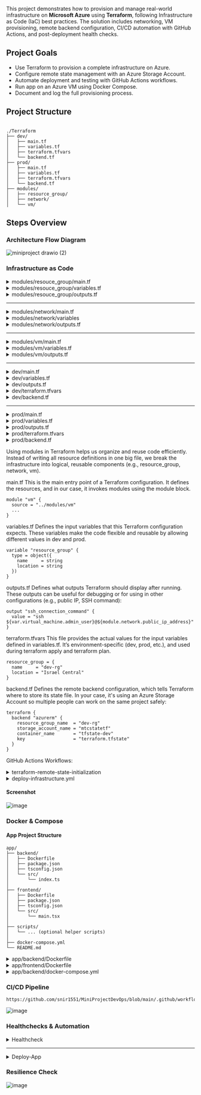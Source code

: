 This project demonstrates how to provision and manage real-world infrastructure on **Microsoft Azure** using **Terraform**, following Infrastructure as Code (IaC) best practices. The solution includes networking, VM provisioning, remote backend configuration, CI/CD automation with GitHub Actions, and post-deployment health checks.

## Project Goals

- Use Terraform to provision a complete infrastructure on Azure.
- Configure remote state management with an Azure Storage Account.
- Automate deployment and testing with GitHub Actions workflows.
- Run app on an Azure VM using Docker Compose.
- Document and log the full provisioning process.


## Project Structure

```

./Terraform
├── dev/
│   ├── main.tf
│   ├── variables.tf
│   ├── terraform.tfvars
│   └── backend.tf
├── prod/
│   ├── main.tf
│   ├── variables.tf
│   ├── terraform.tfvars
│   └── backend.tf
├── modules/
│   ├── resource_group/
│   ├── network/
│   └── vm/
```

## Steps Overview

### Architecture Flow Diagram 

![miniproject drawio (2)](https://github.com/user-attachments/assets/1220cacd-b9af-40c3-b9dc-2322c5c37621)




### Infrastructure as Code

<details> 
<summary>modules/resouce_group/main.tf</summary>

```
resource "azurerm_resource_group" "this" {
  name     = var.resource_group.name
  location = var.resource_group.location
  tags     = var.tags
}
```
</details>

<details> 
<summary>modules/resouce_group/variables.tf</summary>

```
variable "resource_group" {
  description = "Resource group configuration"
  type = object({
    name     = string
    location = string
  })
}

variable "tags" {
  description = "Tags for the resource group"
  type        = map(string)
}
```
</details>

<details> 
<summary>modules/resouce_group/outputs.tf</summary>

```
output "resource_group_name" {
  value = azurerm_resource_group.this.name
}

output "resource_group_location" {
  value = azurerm_resource_group.this.location
}
```
</details>

------------------------------------------

<details> 
<summary>modules/network/main.tf</summary>

```
resource "azurerm_virtual_network" "this" {
  name                = var.virtual_network.name
  resource_group_name = var.resource_group_name
  location            = var.location
  address_space       = var.virtual_network.address_space
  tags                = var.tags
}

resource "azurerm_subnet" "this" {
  name                 = var.subnet.name
  resource_group_name  = var.resource_group_name
  virtual_network_name = azurerm_virtual_network.this.name
  address_prefixes     = var.subnet.address_prefix
}

resource "azurerm_network_security_group" "this" {
  name                = var.nsg.name
  location            = var.location
  resource_group_name = var.resource_group_name
  tags                = var.tags
}

resource "azurerm_network_security_rule" "rules" {
  for_each = { for rule in var.nsg_rules : rule.name => rule }

  name                        = each.value.name
  priority                    = each.value.priority
  direction                   = "Inbound"
  access                      = "Allow"
  protocol                    = "*"
  source_port_range           = "*"
  destination_port_ranges     = [each.value.destination_port]
  source_address_prefix       = "*"
  destination_address_prefix  = "*"
  resource_group_name         = var.resource_group_name
  network_security_group_name = azurerm_network_security_group.this.name
}


resource "azurerm_subnet_network_security_group_association" "this" {
  subnet_id                 = azurerm_subnet.this.id
  network_security_group_id = azurerm_network_security_group.this.id
}

resource "azurerm_public_ip" "this" {
  name                = var.public_ip.name
  location            = var.location
  resource_group_name = var.resource_group_name
  allocation_method   = var.public_ip.allocation_method
  tags                = var.tags
}

resource "azurerm_network_interface" "this" {
  name                = var.network_interface.name
  location            = var.location
  resource_group_name = var.resource_group_name

  ip_configuration {
    name                          = var.network_interface.ip_configuration_name
    subnet_id                     = azurerm_subnet.this.id
    private_ip_address_allocation = var.network_interface.private_ip_allocation
    public_ip_address_id          = azurerm_public_ip.this.id
  }

  tags = var.tags
}
```
</details>


<details> 
<summary>modules/network/variables</summary>

```
variable "resource_group_name" {
  type        = string
  description = "Name of the resource group"
}

variable "location" {
  type        = string
  description = "Azure region"
}

variable "tags" {
  type        = map(string)
  description = "Common tags"
}

variable "virtual_network" {
  type = object({
    name          = string
    address_space = list(string)
  })
}

variable "subnet" {
  type = object({
    name           = string
    address_prefix = list(string)
  })
}

variable "nsg" {
  type = object({
    name = string
  })
  description = "NSG configuration (name only)"
}

variable "nsg_rules" {
  description = "List of NSG security rules"
  type = list(object({
    name             = string
    priority         = number
    destination_port = number
  }))
}

variable "public_ip" {
  description = "Public IP configuration"
  type = object({
    name              = string
    allocation_method = string
  })
}

variable "network_interface" {
  description = "NIC configuration"
  type = object({
    name                  = string
    ip_configuration_name = string
    private_ip_allocation = string
  })
}
```
</details>



<details> 
<summary>modules/network/outputs.tf</summary>

```
output "subnet_id" {
  value = azurerm_subnet.this.id
}

output "nsg_id" {
  value = azurerm_network_security_group.this.id
}

output "virtual_network_name" {
  description = "The name of the virtual network"
  value       = azurerm_virtual_network.this.name
}

output "network_interface_id" {
  description = "The ID of the network interface (NIC)"
  value       = azurerm_network_interface.this.id
}

output "public_ip_id" {
  description = "The ID of the public IP address"
  value       = azurerm_public_ip.this.id
}

output "public_ip_address" {
  description = "Public IP address of the virtual machine"
  value       = azurerm_public_ip.this.ip_address
}
```
</details>


---------------------------------------


<details> 
<summary>modules/vm/main.tf</summary>

```
resource "azurerm_linux_virtual_machine" "this" {
  name                = var.vm.name
  resource_group_name = var.resource_group_name
  location            = var.location
  size                = var.vm.size
  admin_username      = var.vm.admin_user

  network_interface_ids = [var.network_interface_id]

  admin_ssh_key {
    username   = var.vm.admin_user
    public_key = var.ssh_public_key
  }

  os_disk {
    caching              = var.vm.disk_caching
    storage_account_type = var.vm.disk_storage_type
  }

  source_image_reference {
    publisher = "Canonical"
    offer     = "0001-com-ubuntu-server-jammy"
    sku       = "22_04-lts-gen2"
    version   = "latest"
  }

  tags = var.tags

}
```
</details>


<details> 
<summary>modules/vm/variables.tf</summary>

```
variable "resource_group_name" {
  type        = string
  description = "Resource group name"
}

variable "location" {
  type        = string
  description = "Azure region"
}

variable "subnet_id" {
  description = "ID of the subnet to associate with the NIC"
  type        = string
}

variable "tags" {
  type        = map(string)
  description = "Common tags"
}

variable "vm" {
  description = "Virtual machine configuration"
  type = object({
    name                = string
    size                = string
    admin_user          = string
    public_ip_name      = string
    public_ip_alloc     = string
    nic_name            = string
    ip_config_name      = string
    private_ip_alloc    = string
    disk_caching        = string
    disk_storage_type   = string
  })
}

variable "network_interface_id" {
  description = "The ID of the network interface to attach to the VM"
  type        = string
}

variable "ssh_public_key" {
  description = "SSH public key for VM"
  type        = string
}
```
</details>


<details> 
<summary>modules/vm/outputs.tf</summary>

```
output "virtual_machine_id" {
  description = "ID of the virtual machine"
  value       = azurerm_linux_virtual_machine.this.id
}

output "virtual_machine_name" {
  description = "Name of the virtual machine"
  value       = azurerm_linux_virtual_machine.this.name
}
```
</details>

-----------------------------------

<details> 
<summary>dev/main.tf</summary>

```
terraform {
  required_providers {
    azurerm = {
      source  = "hashicorp/azurerm"
      version = "~> 3.0"
    }
  }
}

provider "azurerm" {
  features {
    resource_group {
      prevent_deletion_if_contains_resources = false
    }
  }
}



module "resource_group" {
  source         = "../modules/resource_group"
  resource_group = var.resource_group
  tags           = var.common_tags
}

module "network" {
  source              = "../modules/network"
  resource_group_name = module.resource_group.resource_group_name
  location            = module.resource_group.resource_group_location
  tags                = var.common_tags

  virtual_network = {
    name          = var.virtual_network.name
    address_space = var.virtual_network.address_space
  }

  subnet = {
    name           = var.subnet.name
    address_prefix = var.subnet.address_prefix
  }

  nsg = {
    name      = var.network_security_group.name
    rule_name = "ssh-rule"
  }

  public_ip         = var.public_ip
  network_interface = var.network_interface

  nsg_rules         = var.nsg_rules
}


module "vm" {
  source               = "../modules/vm"
  resource_group_name  = module.resource_group.resource_group_name
  location             = module.resource_group.resource_group_location
  subnet_id            = module.network.subnet_id
  tags                 = var.common_tags
  vm                   = var.virtual_machine
  network_interface_id = module.network.network_interface_id
  ssh_public_key       = var.ssh_public_key
}

```
</details>


<details> 
<summary>dev/variables.tf</summary>

```
# Resource Group
variable "resource_group" {
  description = "Resource group configuration"
  type = object({
    name     = string
    location = string
  })
}

# Tags
variable "common_tags" {
  description = "Tags applied to all resources"
  type        = map(string)
}

# Virtual Network
variable "virtual_network" {
  description = "Virtual network configuration"
  type = object({
    name          = string
    address_space = list(string)
  })
}

# Subnet
variable "subnet" {
  description = "Subnet configuration"
  type = object({
    name           = string
    address_prefix = list(string)
  })
}

# Network Security Group
variable "network_security_group" {
  description = "NSG configuration"
  type = object({
    name = string
  })
}

# NSG Rules
variable "nsg_rules" {
  description = "List of NSG security rules"
  type = list(object({
    name             = string
    priority         = number
    destination_port = number
  }))
}

# Public IP
variable "public_ip" {
  description = "Public IP configuration"
  type = object({
    name              = string
    allocation_method = string
  })
}

# Network Interface
variable "network_interface" {
  description = "NIC configuration"
  type = object({
    name                  = string
    ip_configuration_name = string
    private_ip_allocation = string
  })
}

# Virtual Machine
variable "virtual_machine" {
  description = "Virtual machine configuration"
  type = object({
    name              = string
    size              = string
    admin_user        = string
    public_ip_name    = string
    public_ip_alloc   = string
    nic_name          = string
    ip_config_name    = string
    private_ip_alloc  = string
    disk_caching      = string
    disk_storage_type = string
  })
}

# SSH Public Key
variable "ssh_public_key" {
  description = "SSH public key for VM"
  type        = string
}
```
</details>


<details> 
<summary>dev/outputs.tf</summary>

```
output "resource_group_name" {
  description = "The name of the resource group"
  value       = module.resource_group.resource_group_name
}

output "public_ip_address" {
  description = "Public IP address of the virtual machine"
  value       = module.network.public_ip_address
}

output "virtual_machine_id" {
  description = "ID of the deployed virtual machine"
  value       = module.vm.virtual_machine_id
}

output "virtual_machine_name" {
  description = "Name of the deployed virtual machine"
  value       = module.vm.virtual_machine_name
}

output "ssh_connection_command" {
  description = "Command to SSH into the VM"
  value       = "ssh ${var.virtual_machine.admin_user}@${module.network.public_ip_address}"
}
```
</details>


<details> 
<summary>dev/terraform.tfvars</summary>

```
resource_group = {
  name     = "dev-rg"
  location = "Israel Central"
}

common_tags = {
  environment = "dev"
}

virtual_network = {
  name          = "dev-vnet"
  address_space = ["10.0.0.0/16"]
}

subnet = {
  name           = "dev-subnet"
  address_prefix = ["10.0.1.0/24"]
}

network_security_group = {
  name = "dev-nsg"
}

nsg_rules = [
  {
    name             = "allow-ssh"
    priority         = 100
    destination_port = 22
  },
  {
    name             = "allow-http"
    priority         = 110
    destination_port = 80
  }
]


public_ip = {
  name              = "dev-ip"
  allocation_method = "Static"
}

network_interface = {
  name                  = "dev-nic"
  ip_configuration_name = "internal"
  private_ip_allocation = "Dynamic"
}

virtual_machine = {
  name              = "dev-vm"
  size              = "Standard_B1s"
  admin_user        = "azureuser"
  public_ip_name    = "dev-ip"
  public_ip_alloc   = "Static"
  nic_name          = "dev-nic"
  ip_config_name    = "internal"
  private_ip_alloc  = "Dynamic"
  disk_caching      = "ReadWrite"
  disk_storage_type = "Standard_LRS"
}

```
</details>



<details> 
<summary>dev/backend.tf</summary>

```
terraform {
  backend "azurerm" {
    resource_group_name  = "dev-rg"
    storage_account_name = "mtcstatetf"
    container_name       = "tfstate-dev"
    key                  = "terraform.tfstate"
  }
}

```
</details>



--------------------------------------------


<details> 
<summary>prod/main.tf</summary>

```
terraform {
  required_providers {
    azurerm = {
      source  = "hashicorp/azurerm"
      version = "~> 3.0"
    }
  }
}

provider "azurerm" {
  features {
    resource_group {
      prevent_deletion_if_contains_resources = false
    }
  }
}



module "resource_group" {
  source         = "../modules/resource_group"
  resource_group = var.resource_group
  tags           = var.common_tags
}

module "network" {
  source              = "../modules/network"
  resource_group_name = module.resource_group.resource_group_name
  location            = module.resource_group.resource_group_location
  tags                = var.common_tags

  virtual_network = {
    name          = var.virtual_network.name
    address_space = var.virtual_network.address_space
  }

  subnet = {
    name           = var.subnet.name
    address_prefix = var.subnet.address_prefix
  }

  nsg = {
    name      = var.network_security_group.name
    rule_name = "ssh-rule"
  }

  public_ip         = var.public_ip
  network_interface = var.network_interface

  nsg_rules         = var.nsg_rules
}


module "vm" {
  source               = "../modules/vm"
  resource_group_name  = module.resource_group.resource_group_name
  location             = module.resource_group.resource_group_location
  subnet_id            = module.network.subnet_id
  tags                 = var.common_tags
  vm                   = var.virtual_machine
  network_interface_id = module.network.network_interface_id
  ssh_public_key       = var.ssh_public_key
}


```
</details>



<details> 
<summary>prod/variables.tf</summary>

```
# Resource Group
variable "resource_group" {
  description = "Resource group configuration"
  type = object({
    name     = string
    location = string
  })
}

# Common Tags
variable "common_tags" {
  description = "Tags applied to all resources"
  type        = map(string)
}

# Virtual Network
variable "virtual_network" {
  description = "Virtual network configuration"
  type = object({
    name          = string
    address_space = list(string)
  })
}

# Subnet
variable "subnet" {
  description = "Subnet configuration"
  type = object({
    name           = string
    address_prefix = list(string)
  })
}

# Network Security Group
variable "network_security_group" {
  description = "NSG configuration"
  type = object({
    name = string
  })
}

# NSG Rules
variable "nsg_rules" {
  description = "List of NSG security rules"
  type = list(object({
    name             = string
    priority         = number
    destination_port = number
  }))
}

# Public IP
variable "public_ip" {
  description = "Public IP configuration"
  type = object({
    name              = string
    allocation_method = string
  })
}

# Network Interface
variable "network_interface" {
  description = "NIC configuration"
  type = object({
    name                  = string
    ip_configuration_name = string
    private_ip_allocation = string
  })
}

# Virtual Machine
variable "virtual_machine" {
  description = "Virtual machine configuration"
  type = object({
    name              = string
    size              = string
    admin_user        = string
    public_ip_name    = string
    public_ip_alloc   = string
    nic_name          = string
    ip_config_name    = string
    private_ip_alloc  = string
    disk_caching      = string
    disk_storage_type = string
  })
}

# SSH Public Key
variable "ssh_public_key" {
  description = "SSH public key for VM"
  type        = string
}

```
</details>



<details> 
<summary>prod/outputs.tf</summary>

```
output "resource_group_name" {
  description = "The name of the resource group"
  value       = module.resource_group.resource_group_name
}

output "public_ip_address" {
  description = "Public IP address of the virtual machine"
  value       = module.network.public_ip_address
}

output "virtual_machine_id" {
  description = "ID of the deployed virtual machine"
  value       = module.vm.virtual_machine_id
}

output "virtual_machine_name" {
  description = "Name of the deployed virtual machine"
  value       = module.vm.virtual_machine_name
}

output "ssh_connection_command" {
  description = "Command to SSH into the VM"
  value       = "ssh ${var.virtual_machine.admin_user}@${module.network.public_ip_address}"
}

```
</details>


<details> 
<summary>prod/terraform.tfvars</summary>

```
resource_group = {
  name     = "prod-rg"
  location = "Israel Central"
}

common_tags = {
  environment = "prod"
}

virtual_network = {
  name          = "prod-vnet"
  address_space = ["10.1.0.0/16"]
}

subnet = {
  name           = "prod-subnet"
  address_prefix = ["10.1.1.0/24"]
}

network_security_group = {
  name = "prod-nsg"
}

nsg_rules = [
  {
    name             = "allow-ssh"
    priority         = 100
    destination_port = 22
  },
  {
    name             = "allow-frontend"
    priority         = 110
    destination_port = 3000
  },
  {
    name             = "allow-backend"
    priority         = 120
    destination_port = 8080
  }
]


public_ip = {
  name              = "prod-ip"
  allocation_method = "Static"
}

network_interface = {
  name                  = "prod-nic"
  ip_configuration_name = "internal"
  private_ip_allocation = "Dynamic"
}

virtual_machine = {
  name              = "prod-vm"
  size              = "Standard_B1s"
  admin_user        = "azureuser"
  public_ip_name    = "prod-ip"
  public_ip_alloc   = "Static"
  nic_name          = "prod-nic"
  ip_config_name    = "internal"
  private_ip_alloc  = "Dynamic"
  disk_caching      = "ReadWrite"
  disk_storage_type = "Standard_LRS"
}

```
</details>


<details> 
<summary>prod/backend.tf</summary>

```
terraform {
  backend "azurerm" {
    resource_group_name  = "prod-rg"
    storage_account_name = "mtcstatetf"
    container_name       = "tfstate-prod"
    key                  = "terraform.tfstate"
  }
}

```
</details>



Using modules in Terraform helps us organize and reuse code efficiently. Instead of writing all resource definitions in one big file, we break the infrastructure into logical, reusable components (e.g., resource_group, network, vm).

main.tf
This is the main entry point of a Terraform configuration.
It defines the resources, and in our case, it invokes modules using the module block.

```
module "vm" {
  source = "../modules/vm"
  ...
}
```

variables.tf
Defines the input variables that this Terraform configuration expects.
These variables make the code flexible and reusable by allowing different values in dev and prod.


```
variable "resource_group" {
  type = object({
    name     = string
    location = string
  })
}
```

outputs.tf
Defines what outputs Terraform should display after running.
These outputs can be useful for debugging or for using in other configurations (e.g., public IP, SSH command):

```
output "ssh_connection_command" {
  value = "ssh ${var.virtual_machine.admin_user}@${module.network.public_ip_address}"
}
```


terraform.tfvars
This file provides the actual values for the input variables defined in variables.tf.
It’s environment-specific (dev, prod, etc.), and used during terraform apply and terraform plan.


```
resource_group = {
  name     = "dev-rg"
  location = "Israel Central"
}
```

backend.tf
Defines the remote backend configuration, which tells Terraform where to store its state file.
In your case, it's using an Azure Storage Account so multiple people can work on the same project safely:


```
terraform {
  backend "azurerm" {
    resource_group_name  = "dev-rg"
    storage_account_name = "mtcstatetf"
    container_name       = "tfstate-dev"
    key                  = "terraform.tfstate"
  }
}
```

GitHub Actions Workflows:

<details> 
<summary>terraform-remote-state-initialization</summary>

```
name: Terraform Backend Setup

on:
  workflow_dispatch:
  workflow_call:
    inputs:
      environment:
        description: "Environment (dev/prod)"
        required: true
        type: string

jobs:
  setup-backend:
    name: Create Storage Account + Container for Terraform State
    runs-on: ubuntu-latest

    steps:
      - name: Azure Login
        uses: azure/login@v1
        with:
          creds: ${{ secrets.AZURE_CREDENTIALS }}

      - name: Create Backend Storage Resources
        env:
          ENVIRONMENT: ${{ inputs.environment }}
        run: |
          echo "ENVIRONMENT: $ENVIRONMENT"
          echo "CONTAINER_NAME: tfstate-${ENVIRONMENT}"
          RESOURCE_GROUP="${ENVIRONMENT}-rg"
          STORAGE_ACCOUNT="mtcstatetf" # MUST be globally unique
          CONTAINER_NAME="tfstate-${ENVIRONMENT}"
          LOCATION="israelcentral"

          echo "Checking for existing resource group..."
          az group show --name $RESOURCE_GROUP || \
          az group create --name $RESOURCE_GROUP --location $LOCATION

          echo "Checking for existing storage account..."
          az storage account show --name $STORAGE_ACCOUNT --resource-group $RESOURCE_GROUP || \
          az storage account create \
            --name $STORAGE_ACCOUNT \
            --resource-group $RESOURCE_GROUP \
            --location $LOCATION \
            --sku Standard_LRS \

          echo "Getting storage account key..."
          ACCOUNT_KEY=$(az storage account keys list \
            --resource-group $RESOURCE_GROUP \
            --account-name $STORAGE_ACCOUNT \
            --query '[0].value' -o tsv)

          echo "Checking for existing container..."
          az storage container show \
            --name $CONTAINER_NAME \
            --account-name $STORAGE_ACCOUNT \
            --account-key $ACCOUNT_KEY || \
          az storage container create \
            --name $CONTAINER_NAME \
            --account-name $STORAGE_ACCOUNT \
            --account-key $ACCOUNT_KEY

          echo "Backend container for '${{ inputs.environment }}' environment is ready."
```

</details>

<details> 
<summary>deploy-infrastructure.yml</summary>

```
name: Deploy-Infrastructure (Terraform)

on:
  workflow_call:
    inputs:
        environment:
          description: "Environment to deploy (dev/prod)"
          required: true
          type: string
    outputs:
      vm_ip:
        description: "Public IP of the VM"
        value: ${{ jobs.terraform.outputs.vm_ip }}
    secrets:
      AZURE_CREDENTIALS:
        required: true
      VM_SSH_KEY:
        required: true

jobs:
  terraform:
    name: Terraform Setup
    runs-on: ubuntu-latest
    outputs:
      vm_ip: ${{ steps.vm_ip.outputs.vm_ip }}
    defaults:
      run:
        working-directory: ./Terraform/${{ inputs.environment }}
    env:
      ARM_CLIENT_ID: ${{ fromJson(secrets.AZURE_CREDENTIALS).clientId }}
      ARM_CLIENT_SECRET: ${{ fromJson(secrets.AZURE_CREDENTIALS).clientSecret }}
      ARM_SUBSCRIPTION_ID: ${{ fromJson(secrets.AZURE_CREDENTIALS).subscriptionId }}
      ARM_TENANT_ID: ${{ fromJson(secrets.AZURE_CREDENTIALS).tenantId }}
      ENVIRONMENT: ${{ inputs.environment }}

    steps:
      - name: Checkout Code
        uses: actions/checkout@v3

      - name: Azure Login (CLI)
        uses: azure/login@v1
        with:
          creds: ${{ secrets.AZURE_CREDENTIALS }}

      - name: Setup Terraform
        uses: hashicorp/setup-terraform@v3
        with:
          terraform_version: 1.6.6

      - name: Write SSH Private Key
        run: |
          mkdir -p ~/.ssh
          echo "${{ secrets.VM_SSH_KEY }}" > ~/.ssh/id_rsa
          chmod 600 ~/.ssh/id_rsa

      - name: Derive SSH Public Key
        id: ssh
        run: |
          ssh-keygen -y -f ~/.ssh/id_rsa > ~/.ssh/id_rsa.pub
          echo "ssh_public_key=$(cat ~/.ssh/id_rsa.pub)" >> "$GITHUB_OUTPUT"

      - name: Terraform Init
        run: |
          echo '## terraform init' >> deployment_log.md
          echo "Initializing Terraform..." >> deployment_log.md
          terraform init 2>&1 | tee -a deployment_log.md

      - name: Conditionally Import Resource Group
        run: |
          RG_NAME="${ENVIRONMENT}-rg"
          SUB_ID="${{ env.ARM_SUBSCRIPTION_ID }}"
          MODULE_PATH="module.resource_group.azurerm_resource_group.this"

          echo "Checking if resource group is already in Terraform state..."
          if terraform state list | grep -q "$MODULE_PATH"; then
            echo "Resource group already managed in Terraform state. Skipping import."
          else
            echo "Checking if resource group exists in Azure..."
            EXISTS=$(az group exists --resource-group "$RG_NAME")
            if [ "$EXISTS" == "true" ]; then
              echo "Resource group exists. Importing into Terraform state..."
              terraform import -input=false -lock=false \
                -var="ssh_public_key=${{ steps.ssh.outputs.ssh_public_key }}" \
                "$MODULE_PATH" "/subscriptions/$SUB_ID/resourceGroups/$RG_NAME"
            else
              echo "Resource group does not exist. Terraform will create it during apply."
            fi
          fi


      - name: Terraform Apply
        run: |
          echo '## terraform apply' >> deployment_log.md
          echo "Applying Terraform configuration..." >> deployment_log.md
          terraform apply -auto-approve \
            -var="ssh_public_key=${{ steps.ssh.outputs.ssh_public_key }}" 2>&1 | tee -a deployment_log.md

      - name: Terraform Output
        id: vm_ip
        run: |
          echo '## terraform output' >> deployment_log.md
          IP=$(terraform output -raw public_ip_address)
          echo "Public IP from Terraform: $IP" | tee -a deployment_log.md
          echo "vm_ip=$IP" >> $GITHUB_OUTPUT

      - name: Upload Terraform Deployment Log
        uses: actions/upload-artifact@v4
        with:
          name: terraform-deployment-log
          path: ./Terraform/deployment_log.md
```

</details>

#### Screenshot

![image](https://github.com/user-attachments/assets/96b0e0f0-1111-46c9-8184-dc5f2e46874c)




### Docker & Compose

#### App Project Structure
```
app/
├── backend/
│   ├── Dockerfile
│   ├── package.json
│   ├── tsconfig.json
│   └── src/
│       └── index.ts
│
├── frontend/
│   ├── Dockerfile
│   ├── package.json
│   ├── tsconfig.json
│   └── src/
│       └── main.tsx
│
├── scripts/
│   └── ... (optional helper scripts)
│
├── docker-compose.yml
└── README.md
```

<details> 
<summary>app/backend/Dockerfile</summary>

```
FROM node:18-slim

RUN apt-get update && apt-get install -y curl && rm -rf /var/lib/apt/lists/*

WORKDIR /app

COPY package*.json ./

RUN npm install

COPY . .

EXPOSE 8080

CMD ["npm", "run", "dev"]
```

#### Dockerfile Explanation
```
FROM node:18-slim
```
- Uses the official Node.js v18 slim image as the base image.
- The slim version is lightweight and contains only essential packages, making the final image smaller.

```
RUN apt-get update && apt-get install -y curl && rm -rf /var/lib/apt/lists/*
```
- Updates the package list, installs curl, and then removes cached files to reduce image size.
- curl is often used for debugging or downloading files during development.

```
WORKDIR /app
```
- Sets the working directory to /app.
- If the directory doesn’t exist, it will be created.
- All subsequent instructions like COPY, RUN, etc. will be executed from this directory.

```
COPY package*.json ./
```
- Copies package.json and package-lock.json into the container.
- This allows Docker to cache dependencies and avoid reinstalling them unless these files change.

```
RUN npm install
```
- Installs all dependencies listed in package.json.

```
COPY . .
```
- Copies all remaining files from the host machine into the container's /app directory.

```
EXPOSE 8080
```
- Documents that the application inside the container will run on port 8080.
- This does not publish the port. It's just metadata for tools like Docker Compose

```
CMD ["npm", "run", "dev"]
```
- Defines the default command to run when the container starts.
- In this case, it starts the app using nodemon
</details>


<details> 
<summary>app/frontend/Dockerfile</summary>

```
FROM node:18-alpine

WORKDIR /app

COPY package*.json ./

RUN npm install

RUN apk add --no-cache curl

COPY . .

EXPOSE 3000
CMD ["npm", "start"]
```

#### Dockerfile Explanation

```
FROM node:18-alpine
```
- Uses the official Node.js version 18 based on the Alpine Linux distribution.
- alpine is a minimal image, reducing the size significantly.
- Ideal for frontend apps where keeping the image lightweight is important.

```
WORKDIR /app
```
- Sets the working directory inside the container to /app.
- All following commands (like COPY, RUN, etc.) will execute from this path.

```
COPY package*.json ./
```
- Copies both package.json and package-lock.json into the container.
- This allows Docker to cache npm install, speeding up rebuilds if dependencies haven’t changed.

```
RUN npm install
```
- Installs all Node.js dependencies listed in package.json.
- Since only the package*.json files were copied earlier, this layer is cached until those files change.

```
RUN apk add --no-cache curl
```
- Installs curl using Alpine's package manager apk.
- The --no-cache flag avoids storing cache files, keeping the image small.
- curl may be used for health checks, debugging, or testing APIs from within the container.


```
COPY . .
```
- Copies the entire frontend project (including src, public, etc.) into the /app folder in the container.

```
EXPOSE 3000
```
- Documents that the application runs on port 3000 inside the container.
- Does not publish the port automatically —> this must be done with -p or in docker-compose.yml.

```
CMD ["npm", "start"]
```
- Specifies the default command to run when the container starts.
- Typically, npm start runs the React development server (e.g., react-scripts start).

</details>


<details> 
<summary>app/backend/docker-compose.yml</summary>

```
version: "3.8"

services:
  backend:
    build: ./backend
    ports:
      - "${BACKEND_PORT}:${BACKEND_PORT}"
    # volumes:
    #   - ./backend:/app
    #   - /app/node_modules
    env_file:
      - .env
    depends_on:
      - mongo
    healthcheck:
      test: ["CMD", "curl", "-f", "http://localhost:${BACKEND_PORT}"]
      interval: 30s
      timeout: 5s
      retries: 3
    restart: unless-stopped
    networks:
      - appnet

  frontend:
    build: ./frontend
    ports:
      - "${FRONTEND_PORT}:${FRONTEND_PORT}"
    env_file:
      - .env
    depends_on:
      - backend
    healthcheck:
      test: ["CMD", "curl", "-f", "http://localhost:${FRONTEND_PORT}"]
      interval: 20s
      timeout: 5s
      retries: 5
      start_period: 40s
    restart: unless-stopped
    networks:
      - appnet


  mongo:
    image: mongo
    ports:
      - "${MONGO_PORT}:${MONGO_PORT}"
    env_file:
      - .env
    volumes:
      - mongo-data:/data/db
    restart: unless-stopped
    networks:
      - appnet

volumes:
  mongo-data:


networks:
  appnet:
    driver: bridge
```

This docker-compose.yml defines a multi-service Docker application including a frontend, backend, and MongoDB service.

##### Version:
```
version: "3.8"
```
- Specifies the Compose file format version.
- Version 3.8 is compatible with modern Docker features and widely supported.

##### backend service:
```
  backend:
    build: ./backend
```
- Builds the Docker image from the ./backend folder using its Dockerfile.

```
    ports:
      - "${BACKEND_PORT}:${BACKEND_PORT}"
```
- Maps the backend port from container to host using a .env variable (e.g., 8080:8080).

```
    env_file:
      - .env
```
- Loads environment variables from .env file into the container.

```
    depends_on:
      - mongo
```
- Ensures the mongo container starts before backend.

```
    healthcheck:
      test: ["CMD", "curl", "-f", "http://localhost:${BACKEND_PORT}"]
      interval: 30s
      timeout: 5s
      retries: 3
```
- Checks the backend health by sending a request to localhost:${BACKEND_PORT} every 30s.

```
restart: unless-stopped
```
- Automatically restarts the container unless it was explicitly stopped.

```
    networks:
      - appnet
```
- Connects the service to the shared appnet network.


###### frontend service

```
  frontend:
    build: ./frontend
```
- Builds the Docker image from the ./frontend folder.

```
    ports:
      - "${FRONTEND_PORT}:${FRONTEND_PORT}"
```
- Maps the frontend port from container to host using a .env variable (e.g., 3000:3000).

```
    depends_on:
      - backend
```
- Ensures the backend starts before the frontend.

```
    healthcheck:
      test: ["CMD", "curl", "-f", "http://localhost:${FRONTEND_PORT}"]
      interval: 20s
      timeout: 5s
      retries: 5
      start_period: 40s
```
- Waits 40s before starting health checks; checks if frontend is reachable.

```
    restart: unless-stopped
    networks:
      - appnet
```
- Auto-restarts unless stopped and joins appnet network.


##### mongo service

```
  mongo:
    image: mongo
```
- Uses the official mongo image from Docker Hub.

```
    ports:
      - "${MONGO_PORT}:${MONGO_PORT}"
```
- Exposes MongoDB on a host port defined in .env (e.g., 27017:27017).

```
    env_file:
      - .env
```
- Loads environment variables for MongoDB if needed (e.g., MONGO_INITDB_ROOT_USERNAME).

```
    volumes:
      - mongo-data:/data/db
```
Uses a named volume (mongo-data) to persist MongoDB data between restarts.

```
    restart: unless-stopped
    networks:
      - appnet
```
- Ensures MongoDB runs reliably and is connected to the shared app network.

##### Volumes

```
volumes:
  mongo-data:
```
- Named volume to persist MongoDB data outside the container lifecycle.


##### Networks

```
networks:
  appnet:
    driver: bridge
```
- Defines a custom bridge network for isolated communication between services.

</details>


### CI/CD Pipeline

```
https://github.com/snir1551/MiniProjectDevOps/blob/main/.github/workflows/cicd.yml
```

![image](https://github.com/user-attachments/assets/270aaab6-40b0-4bd0-8190-18ea236ebfd6)



### Healthchecks & Automation







<details> 
<summary>Healthcheck</summary>

```
name: Post-Reboot Healthcheck on App Ports Task9

on:
  workflow_dispatch:
  workflow_call:
    inputs:
      vm_ip:
        required: true
        type: string
  

jobs:
  check-access:
    runs-on: ubuntu-latest

    steps:
        
      - name: Check HTTP access on port 3000 (Frontend)
        run: |
          echo "Checking http://${{ inputs.vm_ip }}:3000 ..." > access-check.log
          if curl --fail --silent http://${{ inputs.vm_ip }}:3000; then
            echo "Port 3000 is accessible." >> access-check.log
          else
            echo "Port 3000 is NOT accessible." >> access-check.log
            exit 1
          fi

      - name: Check HTTP access on port 8080 (Backend)
        run: |
          echo "Checking http://${{ inputs.vm_ip }}:8080 ..." >> access-check.log
          if curl --fail --silent http://${{ inputs.vm_ip }}:8080; then
            echo "Port 8080 is accessible." >> access-check.log
          else
            echo "Port 8080 is NOT accessible." >> access-check.log
            exit 1
          fi

      - name: Upload access check log
        uses: actions/upload-artifact@v4
        with:
          name: post-reboot-healthcheck-log
          path: access-check.log
```

</details>


-------------------------------

<details> 
<summary>Deploy-App</summary>

```
name: Deploy to Azure VM 

on:
  workflow_dispatch:
  workflow_call:
    inputs:
      vm_ip:
        required: true
        type: string
      environment:
        description: "Environment (dev/prod)"
        required: true
        type: string

jobs:
  deploy:
    runs-on: ubuntu-latest

    steps:
      - name: Checkout code
        uses: actions/checkout@v4

      - name: Write SSH key
        run: |
          echo "${{ secrets.VM_SSH_KEY }}" > key.pem
          chmod 600 key.pem

      - name: Create .env file
        run: |
          echo "${{ secrets.ENV_FILE }}" > app/.env
          echo "REACT_APP_API_URL=http://${{ inputs.vm_ip }}:8080" >> app/.env

      - name: Clean Docker on VM
        run: |
          ssh -i key.pem -o StrictHostKeyChecking=no azureuser@${{ inputs.vm_ip }} "
            echo 'Cleaning Docker environment...'

            containers=\$(docker ps -q)
            if [ -n \"\$containers\" ]; then
              echo 'Stopping running containers...'
              docker stop \$containers
            else
              echo 'No running containers to stop.'
            fi

            sudo docker container prune -f
            sudo docker image prune -af
            sudo docker network prune -f

            volumes=\$(docker volume ls -q)
            if [ -n \"\$volumes\" ]; then
              echo 'Removing all Docker volumes...'
              docker volume rm \$volumes
            else
              echo 'No Docker volumes to remove.'
            fi
          "

      - name: Debug SSH command
        run: echo "ssh -i key.pem -o StrictHostKeyChecking=no azureuser@${{ inputs.vm_ip }}"

      - name: Sync app folder to Azure VM
        run: |
          ssh -i key.pem -o StrictHostKeyChecking=no azureuser@${{ inputs.vm_ip }} "mkdir -p /home/azureuser/MiniProject/app"
          rsync -az --delete --exclude='.git' --exclude='node_modules' -e "ssh -i key.pem -o StrictHostKeyChecking=no" ./app/ azureuser@${{ inputs.vm_ip }}:/home/azureuser/MiniProject/app/

      - name: Run setup script on VM
        run: |
          ssh -i key.pem -o StrictHostKeyChecking=no azureuser@${{ inputs.vm_ip }} << 'EOF'
            cd /home/azureuser/MiniProject/app/scripts
            chmod +x setup.sh
            ./setup.sh
          EOF

      - name: Deploy with Docker Compose
        env:
          ENVIRONMENT: ${{ inputs.environment }}
        run: |
          ssh -i key.pem -o StrictHostKeyChecking=no azureuser@${{ inputs.vm_ip }} "
            cd /home/azureuser/MiniProject/app &&
            sudo docker-compose -f docker-compose.yml -f docker-compose.${ENVIRONMENT}.yml down --remove-orphans
            sudo docker-compose -f docker-compose.yml -f docker-compose.${ENVIRONMENT}.yml up -d --build
          "

      - name: Healthcheck and get logs
        run: |
          ssh -i key.pem -o StrictHostKeyChecking=no azureuser@${{ inputs.vm_ip }} "
            sudo docker ps
          " > remote_logs.txt

      - name: Logs from Azure VM
        run: |
          ssh -i key.pem -o StrictHostKeyChecking=no azureuser@${{ inputs.vm_ip }} "
            cd /home/azureuser/MiniProject/app
            sudo docker-compose ps
            sudo docker-compose logs --tail=50
          " > remote_logs.txt

      - name: Upload logs
        uses: actions/upload-artifact@v4
        with:
          name: remote-logs
          path: remote_logs.txt

      - name: Cleanup SSH key
        run: rm key.pem

      - name: Cleanup .env file
        if: always()
        run: rm -f app/.env
```

</details>





### Resilience Check

![image](https://github.com/user-attachments/assets/c622f48f-0289-4823-b2a9-77c9cd63cbaf)

